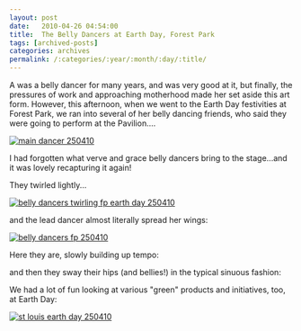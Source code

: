 ```yaml
---
layout: post
date:	2010-04-26 04:54:00
title:  The Belly Dancers at Earth Day, Forest Park
tags: [archived-posts]
categories: archives
permalink: /:categories/:year/:month/:day/:title/
---
```

A was a belly dancer for many years, and was very good at it, but finally, the pressures of work and approaching motherhood made her set aside this art form. However, this afternoon, when we went to the Earth Day festivities at Forest Park, we ran into several of her belly dancing friends, who said they were going to perform at the Pavilion....


<a href="http://s967.photobucket.com/albums/ae160/pedoral/?action=view&amp;current=IMG_3990.jpg" target="_blank"><img src="http://i967.photobucket.com/albums/ae160/pedoral/IMG_3990.jpg" border="0" alt="main dancer 250410"></a>

<lj-cut text="belly dancing, the grace and the colours">


I had forgotten what verve and grace belly dancers bring to the stage...and it was lovely recapturing it again!


They twirled lightly...

<a href="http://s967.photobucket.com/albums/ae160/pedoral/?action=view&amp;current=IMG_4002.jpg" target="_blank"><img src="http://i967.photobucket.com/albums/ae160/pedoral/IMG_4002.jpg" border="0" alt="belly dancers twirling fp earth day 250410"></a>

and the lead dancer almost literally spread her wings:

<a href="http://s967.photobucket.com/albums/ae160/pedoral/?action=view&amp;current=IMG_3994.jpg" target="_blank"><img src="http://i967.photobucket.com/albums/ae160/pedoral/IMG_3994.jpg" border="0" alt="belly dancers fp 250410"></a>

Here they are, slowly building up tempo:

<lj-embed id="281"/>

and then they sway their hips (and bellies!) in the typical sinuous fashion:


<lj-embed id="282"/>



We had a lot of fun looking at various "green" products and initiatives, too, at Earth Day:


<a href="http://s967.photobucket.com/albums/ae160/pedoral/?action=view&amp;current=IMG_3974.jpg" target="_blank"><img src="http://i967.photobucket.com/albums/ae160/pedoral/IMG_3974.jpg" border="0" alt="st louis earth day 250410"></a>

</lj-cut>
